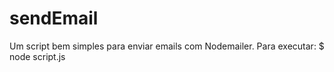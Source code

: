 # sendEmail
Um script bem simples para enviar emails com Nodemailer.
Para executar: 
  $ node script.js
